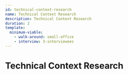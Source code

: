 ```yaml
---
id: technical-context-research
name: Technical Context Research
description: Technical Context Research
duration: 2
template:
  minimum-viable:
    - walk-around: small-office
    - interview: 3-interviewees
---
```

# Technical Context Research






